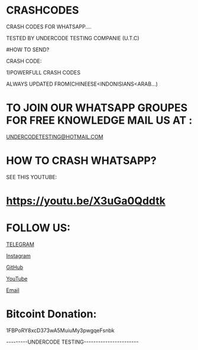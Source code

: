 # CRASHCODES
CRASH CODES FOR WHATSAPP....

TESTED BY UNDERCODE TESTING COMPANIE (U.T.C)

#HOW TO SEND?

CRASH CODE:

1)POWERFULL CRASH CODES 

ALWAYS UPDATED FROM(CHINEESE<INDONISIANS<ARAB...)

# TO JOIN OUR WHATSAPP GROUPES FOR FREE KNOWLEDGE MAIL US AT :


 UNDERCODETESTING@HOTMAIL.COM

# HOW TO CRASH WHATSAPP?

SEE THIS YOUTUBE:

# https://youtu.be/X3uGa0Qddtk


# FOLLOW US:

[TELEGRAM](https://T.me/UnderCodeTestingOfficial) 

[Instagram](https://instagram.com/UnderCodeTestingCompany) 

[GitHub](https://github.com/UndercodeTestingCompany)

[YouTube](http://https://youtu.be/wzfsVoRNezQ) 

[Email](mailto:UndercodeTesting@hotmail.com)


# Bitcoint Donation:

1FBPoRY8xcD373wA5MuiuMy3pwgqeFsnbk

---------UNDERCODE TESTING-----------------------

